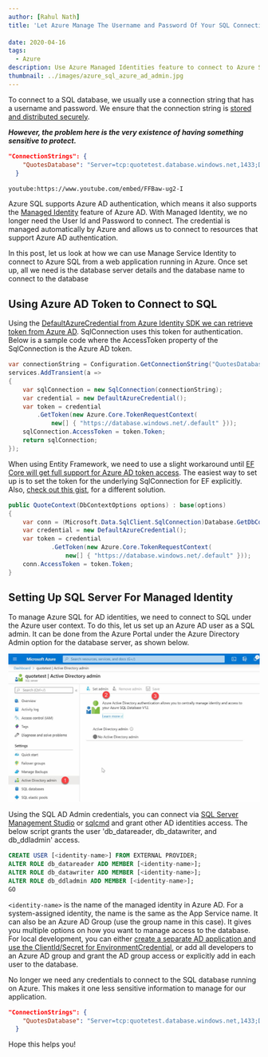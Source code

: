 ```yaml
---
author: [Rahul Nath]
title: 'Let Azure Manage The Username and Password Of Your SQL Connection String'
  
date: 2020-04-16
tags:
  - Azure
description: Use Azure Managed Identities feature to connect to Azure SQL. One less sensitive information to manage.
thumbnail: ../images/azure_sql_azure_ad_admin.jpg
---
```


To connect to a SQL database, we usually use a connection string that has a username and password. We ensure that the connection string is [stored and distributed securely](/blog/keeping-sensitive-configuration-data-out-of-source-control/).

**_However, the problem here is the very existence of having something sensitive to protect._**

```json
"ConnectionStrings": {
    "QuotesDatabase": "Server=tcp:quotetest.database.windows.net,1433;Database=quotes;User Id:<UserName>;Password:<YourPasswordHere>"
  }
```

`youtube:https://www.youtube.com/embed/FFBaw-ug2-I`

Azure SQL supports Azure AD authentication, which means it also supports the [Managed Identity](https://docs.microsoft.com/en-us/azure/active-directory/managed-identities-azure-resources/overview) feature of Azure AD. With Managed Identity, we no longer need the User Id and Password to connect. The credential is managed automatically by Azure and allows us to connect to resources that support Azure AD authentication.

In this post, let us look at how we can use Manage Service Identity to connect to Azure SQL from a web application running in Azure. Once set up, all we need is the database server details and the database name to connect to the database

## Using Azure AD Token to Connect to SQL

Using the [DefaultAzureCredential from Azure Identity SDK we can retrieve token from Azure AD](/blog/defaultazurecredential_from_azure_sdk/). SqlConnection uses this token for authentication. Below is a sample code where the AccessToken property of the SqlConnection is the Azure AD token.

```csharp
var connectionString = Configuration.GetConnectionString("QuotesDatabase");
services.AddTransient(a =>
{
    var sqlConnection = new SqlConnection(connectionString);
    var credential = new DefaultAzureCredential();
    var token = credential
        .GetToken(new Azure.Core.TokenRequestContext(
            new[] { "https://database.windows.net/.default" }));
    sqlConnection.AccessToken = token.Token;
    return sqlConnection;
});
```

When using Entity Framework, we need to use a slight workaround until [EF Core will get full support for Azure AD token access](https://github.com/dotnet/efcore/issues/13261).
The easiest way to set up is to set the token for the underlying SqlConnection for EF explicitly. Also, [check out this gist](https://gist.github.com/ChristopherHaws/b1c54b95838f1513bfb74fa1c8e408f3), for a different solution.

```csharp
public QuoteContext(DbContextOptions options) : base(options)
{
    var conn = (Microsoft.Data.SqlClient.SqlConnection)Database.GetDbConnection();
    var credential = new DefaultAzureCredential();
    var token = credential
            .GetToken(new Azure.Core.TokenRequestContext(
                new[] { "https://database.windows.net/.default" }));
    conn.AccessToken = token.Token;
}
```

## Setting Up SQL Server For Managed Identity

To manage Azure SQL for AD identities, we need to connect to SQL under the Azure user context. To do this, let us set up an Azure AD user as a SQL admin. It can be done from the Azure Portal under the Azure Directory Admin option for the database server, as shown below.

![](../images/azure_sql_azure_ad_admin.jpg)

Using the SQL AD Admin credentials, you can connect via [SQL Server Management Studio](https://docs.microsoft.com/en-us/sql/ssms/download-sql-server-management-studio-ssms?view=sql-server-ver15) or [sqlcmd](https://docs.microsoft.com/en-us/sql/tools/sqlcmd-utility?view=sql-server-ver15) and grant other AD identities access. The below script grants the user 'db_datareader, db_datawriter, and db_ddladmin' access.

```sql
CREATE USER [<identity-name>] FROM EXTERNAL PROVIDER;
ALTER ROLE db_datareader ADD MEMBER [<identity-name>];
ALTER ROLE db_datawriter ADD MEMBER [<identity-name>];
ALTER ROLE db_ddladmin ADD MEMBER [<identity-name>];
GO
```

`<identity-name>` is the name of the managed identity in Azure AD. For a system-assigned identity, the name is the same as the App Service name. It can also be an Azure AD Group (use the group name in this case). It gives you multiple options on how you want to manage access to the database. For local development, you can either [create a separate AD application and use the ClientId/Secret for EnvironmentCredential](/blog/azure_managed_service_identity_and_local_development/), or add all developers to an Azure AD group and grant the AD group access or explicitly add in each user to the database.

No longer we need any credentials to connect to the SQL database running on Azure. This makes it one less sensitive information to manage for our application.

```json
"ConnectionStrings": {
    "QuotesDatabase": "Server=tcp:quotetest.database.windows.net,1433;Database=quotes"
  }
```

Hope this helps you!
